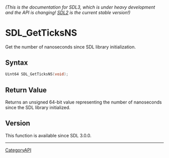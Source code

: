 ###### (This is the documentation for SDL3, which is under heavy development and the API is changing! [SDL2](https://wiki.libsdl.org/SDL2/) is the current stable version!)
# SDL_GetTicksNS

Get the number of nanoseconds since SDL library initialization.

## Syntax

```c
Uint64 SDL_GetTicksNS(void);

```

## Return Value

Returns an unsigned 64-bit value representing the number of nanoseconds
since the SDL library initialized.

## Version

This function is available since SDL 3.0.0.

----
[CategoryAPI](CategoryAPI.md)
